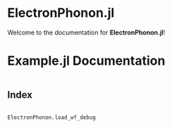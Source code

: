 # ElectronPhonon.jl

Welcome to the documentation for **ElectronPhonon.jl**!

# Example.jl Documentation

```@contents
```
## Index

```@index
```

```@docs
ElectronPhonon.load_wf_debug
```
